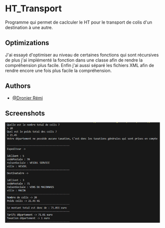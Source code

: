 # HT_Transport

Programme qui permet de caclculer le HT pour le transport de colis d'un destination à une autre.


## Optimizations

J'ai essayé d'optimiser au niveau de certaines fonctions qui sont récursives
de plus j'ai implémenté la fonction dans une classe afin de rendre la compréhension plus facile. Enfin j'ai aussi séparé les fichiers XML afin de rendre encore une fois plus facile la compréhension.


## Authors

- [@Dronier Rémi](https://github.com/M89-dev)


## Screenshots

![App Screenshot](https://github.com/M89-dev/HT_Transport/blob/main/Demo_project.png)

